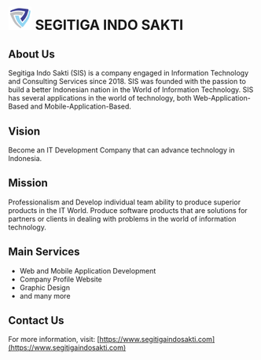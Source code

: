 # <img src="./images/logo-sis.png" alt="segitigaindosakti" width="48" /> SEGITIGA INDO SAKTI

## About Us

Segitiga Indo Sakti (SIS) is a company engaged in Information Technology and Consulting Services since 2018.
SIS was founded with the passion to build a better Indonesian nation in the World of Information Technology. SIS has several applications in the world of technology, both Web-Application-Based and Mobile-Application-Based.

## Vision

Become an IT Development Company that can advance technology in Indonesia.

## Mission

Professionalism and Develop individual team ability to produce superior products in the IT World. Produce software products that are solutions for partners or clients in dealing with problems in the world of information technology.

## Main Services

- Web and Mobile Application Development
- Company Profile Website
- Graphic Design
- and many more

## Contact Us

For more information, visit: [https://www.segitigaindosakti.com](https://www.segitigaindosakti.com)